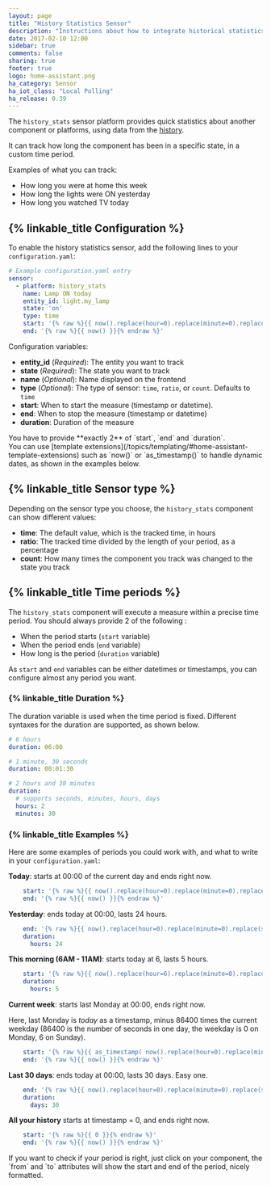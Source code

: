 ```yaml
---
layout: page
title: "History Statistics Sensor"
description: "Instructions about how to integrate historical statistics into Home Assistant."
date: 2017-02-10 12:00
sidebar: true
comments: false
sharing: true
footer: true
logo: home-assistant.png
ha_category: Sensor
ha_iot_class: "Local Polling"
ha_release: 0.39
---
```


The `history_stats` sensor platform provides quick statistics about another component or platforms, using data from the [history](/components/history/).

It can track how long the component has been in a specific state, in a custom time period.

Examples of what you can track:

- How long you were at home this week
- How long the lights were ON yesterday
- How long you watched TV today

## {% linkable_title Configuration %}

To enable the history statistics sensor, add the following lines to your `configuration.yaml`:

```yaml
# Example configuration.yaml entry
sensor:
  - platform: history_stats
    name: Lamp ON today
    entity_id: light.my_lamp
    state: 'on'
    type: time
    start: '{% raw %}{{ now().replace(hour=0).replace(minute=0).replace(second=0) }}{% endraw %}'
    end: '{% raw %}{{ now() }}{% endraw %}'
```

Configuration variables:

 - **entity_id** (*Required*): The entity you want to track
 - **state** (*Required*): The state you want to track
 - **name** (*Optional*): Name displayed on the frontend
 - **type** (*Optional*): The type of sensor: `time`, `ratio`, or `count`. Defaults to `time`
 - **start**: When to start the measure (timestamp or datetime).
 - **end**: When to stop the measure (timestamp or datetime)
 - **duration**: Duration of the measure


<p class='note'>
  You have to provide **exactly 2** of `start`, `end` and `duration`.
<br/>
  You can use [template extensions](/topics/templating/#home-assistant-template-extensions) such as `now()` or `as_timestamp()` to handle dynamic dates, as shown in the examples below.
</p>

## {% linkable_title Sensor type %}

Depending on the sensor type you choose, the `history_stats` component can show different values:

- **time**: The default value, which is the tracked time, in hours
- **ratio**: The tracked time divided by the length of your period, as a percentage
- **count**: How many times the component you track was changed to the state you track

## {% linkable_title Time periods %}

The `history_stats` component will execute a measure within a precise time period. You should always provide 2 of the following :
- When the period starts (`start` variable)
- When the period ends (`end` variable)
- How long is the period (`duration` variable)

As `start` and `end` variables can be either datetimes or timestamps, you can configure almost any period you want.


### {% linkable_title Duration %}

The duration variable is used when the time period is fixed. Different syntaxes for the duration are supported, as shown below.

```yaml
# 6 hours
duration: 06:00
```

```yaml
# 1 minute, 30 seconds
duration: 00:01:30
```

```yaml
# 2 hours and 30 minutes
duration:
  # supports seconds, minutes, hours, days
  hours: 2
  minutes: 30
```

### {% linkable_title Examples %}

Here are some examples of periods you could work with, and what to write in your `configuration.yaml`:

**Today**: starts at 00:00 of the current day and ends right now.

```yaml
    start: '{% raw %}{{ now().replace(hour=0).replace(minute=0).replace(second=0) }}{% endraw %}'
    end: '{% raw %}{{ now() }}{% endraw %}'
```

**Yesterday**: ends today at 00:00, lasts 24 hours.

```yaml
    end: '{% raw %}{{ now().replace(hour=0).replace(minute=0).replace(second=0) }}{% endraw %}'
    duration:
      hours: 24
```

**This morning (6AM - 11AM)**: starts today at 6, lasts 5 hours.

```yaml
    start: '{% raw %}{{ now().replace(hour=6).replace(minute=0).replace(second=0) }}{% endraw %}'
    duration:
      hours: 5
```

**Current week**: starts last Monday at 00:00, ends right now.

Here, last Monday is _today_ as a timestamp, minus 86400 times the current weekday (86400 is the number of seconds in one day, the weekday is 0 on Monday, 6 on Sunday).
```yaml
    start: '{% raw %}{{ as_timestamp( now().replace(hour=0).replace(minute=0).replace(second=0) ) - now().weekday() * 86400 }}{% endraw %}'
    end: '{% raw %}{{ now() }}{% endraw %}'
```

**Last 30 days**: ends today at 00:00, lasts 30 days. Easy one.

```yaml
    end: '{% raw %}{{ now().replace(hour=0).replace(minute=0).replace(second=0) }}{% endraw %}'
    duration:
      days: 30
```

**All your history** starts at timestamp = 0, and ends right now.

```yaml
    start: '{% raw %}{{ 0 }}{% endraw %}'
    end: '{% raw %}{{ now() }}{% endraw %}'
```

<p class='note'>
  If you want to check if your period is right, just click on your component, the `from` and `to` attributes will show the start and end of the period, nicely formatted.
</p>
